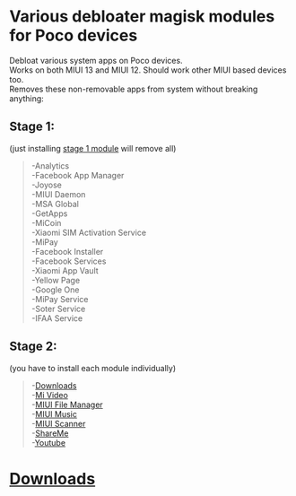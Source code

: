 # Various debloater magisk modules for Poco devices  
 Debloat various system apps on Poco devices.  
 Works on both MIUI 13 and MIUI 12. Should work other MIUI based devices too.   
 Removes these non-removable apps from system without breaking anything:  
## Stage 1:  
(just installing [stage 1 module](https://github.com/symbuzzer/Poco-Debloater-Magisk-Modules/tree/main/stage%201) will remove all)  
  > -Analytics  
  > -Facebook App Manager  
  > -Joyose  
  > -MIUI Daemon  
  > -MSA Global  
  > -GetApps  
  > -MiCoin  
  > -Xiaomi SIM Activation Service  
  > -MiPay  
  > -Facebook Installer  
  > -Facebook Services  
  > -Xiaomi App Vault  
  > -Yellow Page  
  > -Google One  
  > -MiPay Service  
  > -Soter Service  
  > -IFAA Service  
## Stage 2:  
(you have to install each module individually)  
  > -[Downloads](https://github.com/symbuzzer/Poco-Debloater-Magisk-Modules/tree/main/stage%202%20-%20downloads)  
  > -[Mi Video](https://github.com/symbuzzer/Poco-Debloater-Magisk-Modules/tree/main/stage%202%20-%20mi%20video)  
  > -[MIUI File Manager](https://github.com/symbuzzer/Poco-Debloater-Magisk-Modules/tree/main/stage%202%20-%20miui%20file%20manager)  
  > -[MIUI Music](https://github.com/symbuzzer/Poco-Debloater-Magisk-Modules/tree/main/stage%202%20-%20miui%20music)  
  > -[MIUI Scanner](https://github.com/symbuzzer/Poco-Debloater-Magisk-Modules/tree/main/stage%202%20-%20miui%20scanner)  
  > -[ShareMe](https://github.com/symbuzzer/Poco-Debloater-Magisk-Modules/tree/main/stage%202%20-%20shareme)  
  > -[Youtube](https://github.com/symbuzzer/Poco-Debloater-Magisk-Modules/tree/main/stage%202%20-%20youtube)  
 
# [Downloads](https://github.com/symbuzzer/Poco-Debloater-Magisk-Modules/releases)
